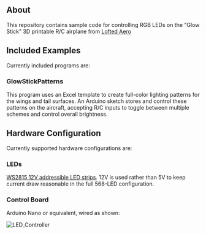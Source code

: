 ## About
This repository contains sample code for controlling RGB LEDs on the "Glow Stick" 3D printable R/C airplane from [Lofted Aero](www.loftedaero.com)

## Included Examples
Currently included programs are:

### GlowStickPatterns
This program uses an Excel template to create full-color lighting patterns for the wings and tail surfaces. An Arduino sketch stores and control these patterns on the aircraft, accepting R/C inputs to toggle between multiple schemes and control overall brightness.

## Hardware Configuration
Currently supported hardware configurations are:

### LEDs
[WS2815 12V addressible LED strips](https://www.amazon.com/gp/product/B07LG4VLKV/ref=ppx_yo_dt_b_search_asin_title?ie=UTF8&th=1). 12V is used rather than 5V to keep current draw reasonable in the full 568-LED configuration.

### Control Board
Arduino Nano or equivalent, wired as shown: 

![LED_Controller](https://github.com/LoftedAero/GlowStick/assets/52842652/e6c668d0-4a07-4a6e-8877-0750d0272dc2)
